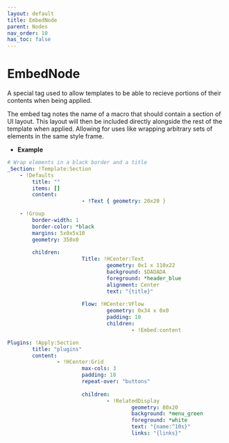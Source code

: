 ```yaml
---
layout: default
title: EmbedNode
parent: Nodes
nav_order: 10
has_toc: false
---
```



# EmbedNode

A special tag used to allow templates to be able to recieve portions of their contents when being applied.

The embed tag notes the name of a macro that should contain a section of UI layout. This layout will then be
included directly alongside the rest of the template when applied. Allowing for uses like wrapping arbitrary
sets of elements in the same style frame.

* **Example**

```yaml
# Wrap elements in a black border and a title
_Section: !Template:Section
    - !Defaults
        title: ""
        items: []
        content:
                        - !Text { geometry: 20x20 }

    - !Group
        border-width: 1
        border-color: *black
        margins: 5x0x5x10
        geometry: 350x0
        
        children:
                        Title: !HCenter:Text
                                geometry: 0x1 x 110x22
                                background: $DADADA
                                foreground: *header_blue
                                alignment: Center
                                text: "{title}"
                
                        Flow: !HCenter:VFlow 
                                geometry: 0x34 x 0x0
                                padding: 10
                                children: 
                                        - !Embed:content

Plugins: !Apply:Section
        title: "plugins"
        content:
                - !HCenter:Grid
                        max-cols: 3
                        padding: 10
                        repeat-over: "buttons"
                
                        children:
                                - !RelatedDisplay
                                        geometry: 80x20
                                        background: *menu_green
                                        foreground: *white
                                        text: "{name:^10s}"
                                        links: "{links}"
```